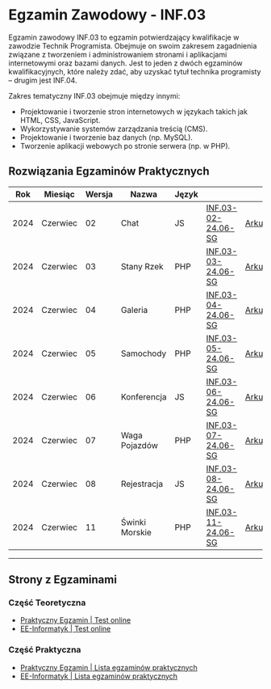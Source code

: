 # Egzamin Zawodowy - INF.03

Egzamin zawodowy INF.03 to egzamin potwierdzający kwalifikacje w zawodzie Technik Programista. Obejmuje on swoim zakresem zagadnienia związane z tworzeniem i administrowaniem stronami i aplikacjami internetowymi oraz bazami danych. Jest to jeden z dwóch egzaminów kwalifikacyjnych, które należy zdać, aby uzyskać tytuł technika programisty – drugim jest INF.04.

Zakres tematyczny INF.03 obejmuje między innymi:

- Projektowanie i tworzenie stron internetowych w językach takich jak HTML, CSS, JavaScript.
- Wykorzystywanie systemów zarządzania treścią (CMS).
- Projektowanie i tworzenie baz danych (np. MySQL).
- Tworzenie aplikacji webowych po stronie serwera (np. w PHP).

## Rozwiązania Egzaminów Praktycznych

| Rok  | Miesiąc  | Wersja | Nazwa          | Język |                                         |                                                            |
| ---- | -------- | ------ | -------------- | ----- | --------------------------------------- | ---------------------------------------------------------- |
| 2024 | Czerwiec | 02     | Chat           | JS    | [INF.03-02-24.06-SG](inf_03_2024_06_02) | [Arkusz](inf_03_2024_06_02/inf_03_2024_06_02_SG_kolor.pdf) |
| 2024 | Czerwiec | 03     | Stany Rzek     | PHP   | [INF.03-03-24.06-SG](inf_03_2024_06_03) | [Arkusz](inf_03_2024_06_03/inf_03_2024_06_03_SG_kolor.pdf) |
| 2024 | Czerwiec | 04     | Galeria        | PHP   | [INF.03-04-24.06-SG](inf_03_2024_06_04) | [Arkusz](inf_03_2024_06_04/inf_03_2024_06_04_SG_kolor.pdf) |
| 2024 | Czerwiec | 05     | Samochody      | PHP   | [INF.03-05-24.06-SG](inf_03_2024_06_05) | [Arkusz](inf_03_2024_06_05/inf_03_2024_06_05_SG_kolor.pdf) |
| 2024 | Czerwiec | 06     | Konferencja    | JS    | [INF.03-06-24.06-SG](inf_03_2024_06_06) | [Arkusz](inf_03_2024_06_06/inf_03_2024_06_06_SG_kolor.pdf) |
| 2024 | Czerwiec | 07     | Waga Pojazdów  | PHP   | [INF.03-07-24.06-SG](inf_03_2024_06_07) | [Arkusz](inf_03_2024_06_07/inf_03_2024_06_07_SG_kolor.pdf) |
| 2024 | Czerwiec | 08     | Rejestracja    | JS    | [INF.03-08-24.06-SG](inf_03_2024_06_08) | [Arkusz](inf_03_2024_06_08/inf_03_2024_06_08_SG_kolor.pdf) |
| 2024 | Czerwiec | 11     | Świnki Morskie | PHP   | [INF.03-11-24.06-SG](inf_03_2024_06_11) | [Arkusz](inf_03_2024_06_11/inf_03_2024_06_11_SG_kolor.pdf) |

---

## Strony z Egzaminami

### Część Teoretyczna

- [Praktyczny Egzamin | Test online](https://www.praktycznyegzamin.pl/inf03ee09e14/teoria/)
- [EE-Informatyk | Test online](https://ee-informatyk.pl/inf03-ee09/test-online/)

### Część Praktyczna

- [Praktyczny Egzamin | Lista egzaminów praktycznych](https://www.praktycznyegzamin.pl/inf03ee09e14/praktyka/)
- [EE-Informatyk | Lista egzaminów praktycznych](https://ee-informatyk.pl/inf03-ee09/praktyka/)
